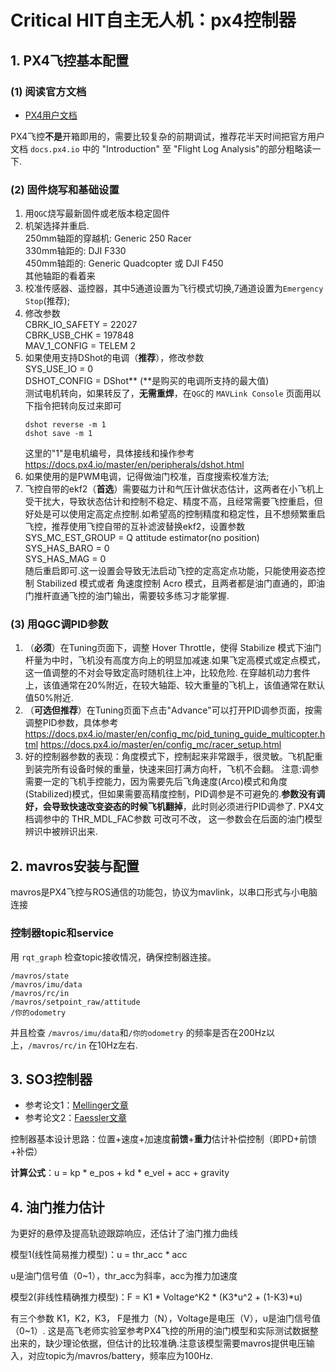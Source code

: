# Critical HIT自主无人机：px4控制器


## 1. PX4飞控基本配置
### (1) 阅读官方文档
* [PX4用户文档](http://docs.px4.io/main/zh/)

PX4飞控**不是**开箱即用的，需要比较复杂的前期调试，推荐花半天时间把官方用户文档 `docs.px4.io` 中的 "Introduction" 至 "Flight Log Analysis"的部分粗略读一下.

### (2) 固件烧写和基础设置
1. 用`QGC`烧写最新固件或老版本稳定固件
2. 机架选择并重启.  
   250mm轴距的穿越机: Generic 250 Racer  
   330mm轴距的: DJI F330  
   450mm轴距的: Generic Quadcopter 或 DJI F450  
   其他轴距的看着来
3. 校准传感器、遥控器，其中5通道设置为飞行模式切换,7通道设置为`Emergency Stop`(推荐);
4. 修改参数  
   CBRK_IO_SAFETY = 22027  
   CBRK_USB_CHK = 197848  
   MAV_1_CONFIG = TELEM 2  
5. 如果使用支持DShot的电调（**推荐**），修改参数  
   SYS_USE_IO = 0  
   DSHOT_CONFIG = DShot** (**是购买的电调所支持的最大值)  
   测试电机转向，如果转反了，**无需重焊**，在`QGC`的 `MAVLink Console` 页面用以下指令把转向反过来即可
   ```
   dshot reverse -m 1
   dshot save -m 1
   ```
   这里的"1"是电机编号，具体接线和操作参考 https://docs.px4.io/master/en/peripherals/dshot.html  
6. 如果使用的是PWM电调，记得做油门校准，百度搜索校准方法;
7. 飞控自带的ekf2（**首选**）需要磁力计和气压计做状态估计，这两者在小飞机上受干扰大，导致状态估计和控制不稳定、精度不高，且经常需要飞控重启，但好处是可以使用定高定点控制.如希望高的控制精度和稳定性，且不想频繁重启飞控，推荐使用飞控自带的互补滤波替换ekf2，设置参数  
   SYS_MC_EST_GROUP = Q attitude estimator(no position)  
   SYS_HAS_BARO = 0  
   SYS_HAS_MAG = 0  
   随后重启即可.这一设置会导致无法启动飞控的定高定点功能，只能使用姿态控制 Stabilized 模式或者 角速度控制 Acro 模式，且两者都是油门直通的，即油门推杆直通飞控的油门输出，需要较多练习才能掌握.

### (3) 用QGC调PID参数
1. （**必须**）在Tuning页面下，调整 Hover Throttle，使得 Stabilize 模式下油门杆量为中时，飞机没有高度方向上的明显加减速.如果飞定高模式或定点模式，这一值调整的不对会导致定高时随机往上冲，比较危险. 在穿越机动力套件上，该值通常在20%附近，在较大轴距、较大重量的飞机上，该值通常在默认值50%附近.
2. （**可选但推荐**）在Tuning页面下点击"Advance"可以打开PID调参页面，按需调整PID参数，具体参考
   https://docs.px4.io/master/en/config_mc/pid_tuning_guide_multicopter.html
   https://docs.px4.io/master/en/config_mc/racer_setup.html
3. 好的控制器参数的表现：角度模式下，控制起来非常跟手，很灵敏。飞机配重到装完所有设备时候的重量，快速来回打满方向杆，飞机不会翻。
   注意:调参需要一定的飞机手控能力，因为需要先后飞角速度(Arco)模式和角度(Stabilized)模式，但如果需要高精度控制，PID调参是不可避免的.**参数没有调好，会导致快速改变姿态的时候飞机翻掉**，此时则必须进行PID调参了. PX4文档调参中的 THR_MDL_FAC参数 可改可不改， 这一参数会在后面的油门模型辨识中被辨识出来.
## 2. mavros安装与配置
mavros是PX4飞控与ROS通信的功能包，协议为mavlink，以串口形式与小电脑连接
### 控制器topic和service
用 `rqt_graph` 检查topic接收情况，确保控制器连接。

`/mavros/state`  
`/mavros/imu/data`  
`/mavros/rc/in`  
`/mavros/setpoint_raw/attitude`  
`/你的odometry`

并且检查 `/mavros/imu/data`和`/你的odometry` 的频率是否在200Hz以上，`/mavros/rc/in` 在10Hz左右.
## 3. SO3控制器
* 参考论文1：[Mellinger文章](https://ieeexplore.ieee.org/abstract/document/5980409)
* 参考论文2：[Faessler文章](https://ieeexplore.ieee.org/abstract/document/8118153)

控制器基本设计思路：位置+速度+加速度**前馈**+**重力**估计补偿控制（即PD+前馈+补偿）

**计算公式**：u = kp * e_pos + kd * e_vel + acc + gravity

## 4. 油门推力估计
为更好的悬停及提高轨迹跟踪响应，还估计了油门推力曲线

模型1(线性简易推力模型)：u = thr_acc * acc

u是油门信号值（0~1），thr_acc为斜率，acc为推力加速度

模型2(非线性精确推力模型)：F = K1 * Voltage^K2 * (K3*u^2 + (1-K3)*u)

有三个参数 K1，K2，K3， F是推力（N），Voltage是电压（V），u是油门信号值（0~1）. 这是高飞老师实验室参考PX4飞控的所用的油门模型和实际测试数据整出来的，缺少理论依据，但估计的比较准确.注意该模型需要mavros提供电压输入，对应topic为/mavros/battery，频率应为100Hz.